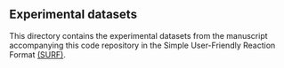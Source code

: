 ## Experimental datasets

This directory contains the experimental datasets from the manuscript accompanying this code repository in the Simple User-Friendly Reaction Format [(SURF)](https://doi.org/10.1002/minf.202400361).